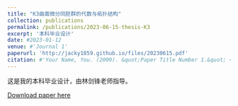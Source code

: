 ```yaml
---
title: "K3曲面微分同胚群的代数与拓扑结构"
collection: publications
permalink: /publications/2023-06-15-thesis-K3
excerpt: '本科毕业设计'
date: #2023-01-12
venue: #'Journal 1'
paperurl: 'http://jacky1859.github.io/files/20230615.pdf'
citation: #'Your Name, You. (2009). &quot;Paper Title Number 1.&quot; <i>Journal 1</i>. 1(1).'
---
```

这是我的本科毕业设计，由林剑锋老师指导。

[Download paper here](http://jacky1859.github.io/files/20230615.pdf)

<!-- Recommended citation: Your Name, You. (2009). "Paper Title Number 1." <i>Journal 1</i>. 1(1). -->